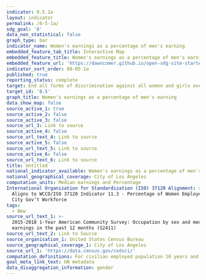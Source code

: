 ```yaml
---
indicator: 8.5.1a
layout: indicator
permalink: /8-5-1a/
sdg_goal: '8'
data_non_statistical: false
graph_type: bar
indicator_name: Women's earnings as a percentage of men's earning
embedded_feature_tab_title: Interactive Map
embedded_feature_title: Women's earnings as a percentage of men's earning
embedded_feature_url: 'https://dawncomer.github.io/open-sdg-site-starter/gendertest/'
indicator_sort_order: 08-05-1a
published: true
reporting_status: complete
target: End all forms of discrimination against all women and girls everywhere
target_id: '8.5'
graph_title: Women's earnings as a percentage of men's earning
data_show_map: false
source_active_1: true
source_active_2: false
source_active_3: false
source_url_3: Link to source
source_active_4: false
source_url_text_4: Link to source
source_active_5: false
source_url_text_5: Link to source
source_active_6: false
source_url_text_6: Link to source
title: Untitled
national_indicator_available: Women's earnings as a percentage of men's earning
national_geographical_coverage: City of Los Angeles
computation_units: Median earnings and Percentage
International Organization for Standardization (ISO) 37120 Alignment: >-
  Aligns to WCCD/ISO 37120 Indicator 11.3 - Percentage of Women Employed in the
  City Gov’t Workforce
tags:
  - New
source_url_text_1: >-
  2015-2018 1-Year American Community Survey: Occupation by sex and median
  earnings in the past 12 months (S2411)
source_url_text_2: Link to Source
source_organisation_1: United States Census Bureau
source_geographical_coverage_1: City of Los Angeles
source_url_1: 'https://data.census.gov/cedsci/'
computation_definitions: For civilian employed population 16 years and over with earnings
goal_meta_link_text: UN metadata
data_disaggregation_information: gender
---
```

